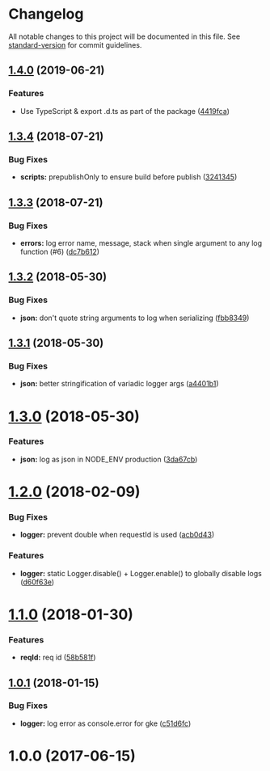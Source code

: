 # Changelog

All notable changes to this project will be documented in this file. See [standard-version](https://github.com/conventional-changelog/standard-version) for commit guidelines.

## [1.4.0](https://github.com/Workpop/simple-logger/compare/v1.3.4...v1.4.0) (2019-06-21)


### Features

* Use TypeScript & export .d.ts as part of the package ([4419fca](https://github.com/Workpop/simple-logger/commit/4419fca))



<a name="1.3.4"></a>
## [1.3.4](https://github.com/Workpop/simple-logger/compare/v1.3.3...v1.3.4) (2018-07-21)


### Bug Fixes

* **scripts:** prepublishOnly to ensure build before publish ([3241345](https://github.com/Workpop/simple-logger/commit/3241345))



<a name="1.3.3"></a>
## [1.3.3](https://github.com/Workpop/simple-logger/compare/v1.3.2...v1.3.3) (2018-07-21)


### Bug Fixes

* **errors:** log error name, message, stack when single argument to any log function (#6) ([dc7b612](https://github.com/Workpop/simple-logger/commit/dc7b612))



<a name="1.3.2"></a>
## [1.3.2](https://github.com/Workpop/simple-logger/compare/v1.3.1...v1.3.2) (2018-05-30)


### Bug Fixes

* **json:** don't quote string arguments to log when serializing ([fbb8349](https://github.com/Workpop/simple-logger/commit/fbb8349))



<a name="1.3.1"></a>
## [1.3.1](https://github.com/Workpop/simple-logger/compare/v1.3.0...v1.3.1) (2018-05-30)


### Bug Fixes

* **json:** better stringification of variadic logger args ([a4401b1](https://github.com/Workpop/simple-logger/commit/a4401b1))



<a name="1.3.0"></a>
# [1.3.0](https://github.com/Workpop/simple-logger/compare/v1.2.0...v1.3.0) (2018-05-30)


### Features

* **json:** log as json in NODE_ENV production ([3da67cb](https://github.com/Workpop/simple-logger/commit/3da67cb))



<a name="1.2.0"></a>
# [1.2.0](https://github.com/Workpop/simple-logger/compare/v1.1.0...v1.2.0) (2018-02-09)


### Bug Fixes

* **logger:** prevent double when requestId is used ([acb0d43](https://github.com/Workpop/simple-logger/commit/acb0d43))


### Features

* **logger:** static Logger.disable() + Logger.enable() to globally disable logs ([d60f63e](https://github.com/Workpop/simple-logger/commit/d60f63e))



<a name="1.1.0"></a>
# [1.1.0](https://github.com/Workpop/simple-logger/compare/v1.0.1...v1.1.0) (2018-01-30)


### Features

* **reqId:** req id ([58b581f](https://github.com/Workpop/simple-logger/commit/58b581f))



<a name="1.0.1"></a>
## [1.0.1](https://github.com/Workpop/simple-logger/compare/v1.0.0...v1.0.1) (2018-01-15)


### Bug Fixes

* **logger:** log error as console.error for gke ([c51d6fc](https://github.com/Workpop/simple-logger/commit/c51d6fc))



<a name="1.0.0"></a>
# 1.0.0 (2017-06-15)
